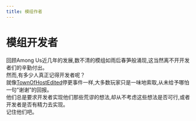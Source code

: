 ```yaml
---
title: 模组作者
---
```

# 模组开发者
回顾Among Us近几年的发展,数不清的模组如雨后春笋般涌现,这当然离不开开发者们的辛勤付出。<br>
然而,有多少人真正记得开发者呢？<br>
就像[TownOfHostEdited](https://aumod.site/Mods/HostOnly/TownOfHostEdited)停更事件一样,大多数玩家只是一味地索取,从未给予哪怕一句“谢谢”的回报。<br>
他们总是要求开发者实现他们那些荒谬的想法,却从不考虑这些想法是否可行,或者开发者是否有精力去实现。<br>
记住他们吧。